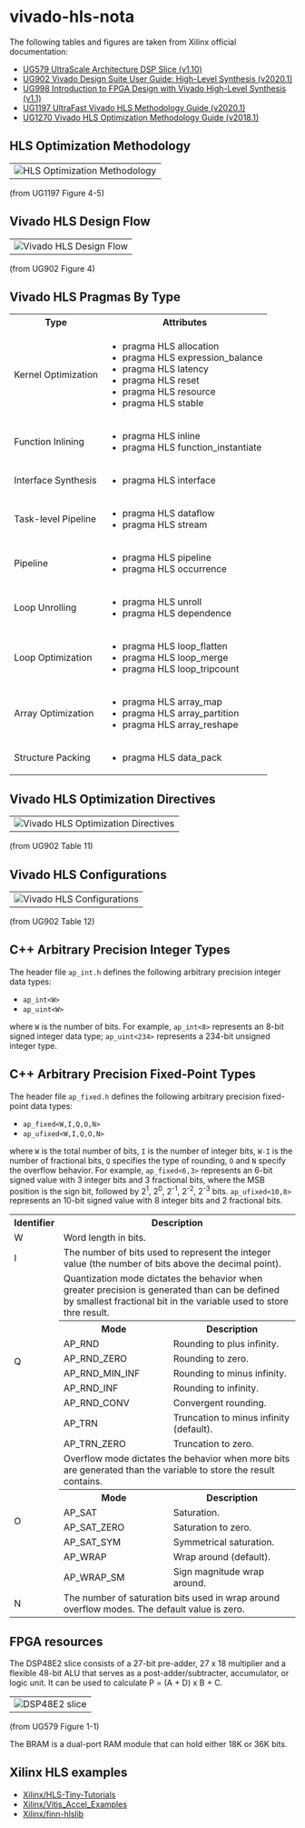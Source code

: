 # vivado-hls-nota

The following tables and figures are taken from Xilinx official documentation:
- [UG579 UltraScale Architecture DSP Slice (v1.10)](https://www.xilinx.com/support/documentation/user_guides/ug579-ultrascale-dsp.pdf)
- [UG902 Vivado Design Suite User Guide: High-Level Synthesis (v2020.1)](https://www.xilinx.com/support/documentation/sw_manuals/xilinx2020_1/ug902-vivado-high-level-synthesis.pdf)
- [UG998 Introduction to FPGA Design with Vivado High-Level Synthesis (v1.1)](https://www.xilinx.com/support/documentation/sw_manuals/ug998-vivado-intro-fpga-design-hls.pdf)
- [UG1197 UltraFast Vivado HLS Methodology Guide (v2020.1)](https://www.xilinx.com/support/documentation/sw_manuals/ug1197-vivado-high-level-productivity.pdf)
- [UG1270 Vivado HLS Optimization Methodology Guide (v2018.1)](https://www.xilinx.com/content/dam/xilinx/support/documentation/sw_manuals/xilinx2018_1/ug1270-vivado-hls-opt-methodology-guide.pdf)

## HLS Optimization Methodology

<table>
<tr>
<td><img src="/images/ug1197-fig-4-5.png" alt="HLS Optimization Methodology"/></td>
</tr>
</table>

(from UG1197 Figure 4-5)

## Vivado HLS Design Flow


<table>
<tr>
<td><img src="/images/ug902-fig-4.png" alt="Vivado HLS Design Flow"/></td>
</tr>
</table>

(from UG902 Figure 4)

## Vivado HLS Pragmas By Type

<table>
<tr>
<th>Type</th>
<th>Attributes</th>
</tr>
<tr>
<td>Kernel Optimization</td>
<td><ul><li>pragma HLS allocation</li><li>pragma HLS expression_balance</li><li>pragma HLS latency</li><li>pragma HLS reset</li><li>pragma HLS resource</li><li>pragma HLS stable</li></ul></td>
</tr>
<tr>
<td>Function Inlining</td>
<td><ul><li>pragma HLS inline</li><li>pragma HLS function_instantiate</li></ul></td>
</tr>
<tr>
<td>Interface Synthesis</td>
<td><ul><li>pragma HLS interface</li></ul></td>
</tr>
<tr>
<td>Task-level Pipeline</td>
<td><ul><li>pragma HLS dataflow</li><li>pragma HLS stream</li></ul></td>
</tr>
<tr>
<td>Pipeline</td>
<td><ul><li>pragma HLS pipeline</li><li>pragma HLS occurrence</li></ul></td>
</tr>
<tr>
<td>Loop Unrolling</td>
<td><ul><li>pragma HLS unroll</li><li>pragma HLS dependence</li></ul></td>
</tr>
<tr>
<td>Loop Optimization</td>
<td><ul><li>pragma HLS loop_flatten</li><li>pragma HLS loop_merge</li><li>pragma HLS loop_tripcount</li></ul></td>
</tr>
<tr>
<td>Array Optimization</td>
<td><ul><li>pragma HLS array_map</li><li>pragma HLS array_partition</li><li>pragma HLS array_reshape</li></ul></td>
</tr>
<tr>
<td>Structure Packing</td>
<td><ul><li>pragma HLS data_pack</li></ul></td>
</tr>
</table>

## Vivado HLS Optimization Directives

<table>
<tr>
<td><img src="/images/ug902-table-11.png" alt="Vivado HLS Optimization Directives"/></td>
</tr>
</table>

(from UG902 Table 11)

## Vivado HLS Configurations

<table>
<tr>
<td><img src="/images/ug902-table-12.png" alt="Vivado HLS Configurations"/></td>
</tr>
</table>

(from UG902 Table 12)

## C++ Arbitrary Precision Integer Types

The header file `ap_int.h` defines the following arbitrary precision integer data types:

- `ap_int<W>`
- `ap_uint<W>`

where `W` is the number of bits. For example, `ap_int<8>` represents an 8-bit signed integer data type; `ap_uint<234>` represents a 234-bit unsigned integer type.

## C++ Arbitrary Precision Fixed-Point Types

The header file `ap_fixed.h` defines the following arbitrary precision fixed-point data types:

- `ap_fixed<W,I,Q,O,N>`
- `ap_ufixed<W,I,Q,O,N>`

where `W` is the total number of bits, `I` is the number of integer bits, `W-I` is the number of fractional bits, `Q` specifies the type of rounding, `O` and `N` specify the overflow behavior. For example, `ap_fixed<6,3>` represents an 6-bit signed value with 3 integer bits and 3 fractional bits, where the MSB position is the sign bit, followed by 2<sup>1</sup>, 2<sup>0</sup>, 2<sup>-1</sup>, 2<sup>-2</sup>, 2<sup>-3</sup> bits. `ap_ufixed<10,8>` represents an 10-bit signed value with 8 integer bits and 2 fractional bits.

<table>
<tr><th>Identifier</th><th colspan="3">Description</th></tr>
<tr><td>W</td><td colspan="3">Word length in bits.</td></tr>
<tr><td>I</td><td colspan="3">The number of bits used to represent the integer value (the number of bits above the decimal point).</td></tr>
<tr><td rowspan="9">Q</td><td colspan="3">Quantization mode dictates the behavior when greater precision is generated than can be defined by smallest fractional bit in the variable used to store thre result.</td></tr>
<tr><th>Mode</th><th colspan="2">Description</th></tr>
<tr><td>AP_RND</td><td colspan="2">Rounding to plus infinity.</td></tr>
<tr><td>AP_RND_ZERO</td><td colspan="2">Rounding to zero.</td></tr>
<tr><td>AP_RND_MIN_INF</td><td colspan="2">Rounding to minus infinity.</td></tr>
<tr><td>AP_RND_INF</td><td colspan="2">Rounding to infinity.</td></tr>
<tr><td>AP_RND_CONV</td><td colspan="2">Convergent rounding.</td></tr>
<tr><td>AP_TRN</td><td colspan="2">Truncation to minus infinity (default).</td></tr>
<tr><td>AP_TRN_ZERO</td><td colspan="2">Truncation to zero.</td></tr>
<tr><td rowspan="7">O</td><td colspan="3">Overflow mode dictates the behavior when more bits are generated than the variable to store the result contains.</td></tr>
<tr><th>Mode</th><th colspan="2">Description</th></tr>
<tr><td>AP_SAT</td><td colspan="2">Saturation.</td></tr>
<tr><td>AP_SAT_ZERO</td><td colspan="2">Saturation to zero.</td></tr>
<tr><td>AP_SAT_SYM</td><td colspan="2">Symmetrical saturation.</td></tr>
<tr><td>AP_WRAP</td><td colspan="2">Wrap around (default).</td></tr>
<tr><td>AP_WRAP_SM</td><td colspan="2">Sign magnitude wrap around.</td></tr>
<tr><td>N</td><td colspan="3">The number of saturation bits used in wrap around overflow modes. The default value is zero.</td></tr>
</table>

## FPGA resources

The DSP48E2 slice consists of a 27-bit pre-adder, 27 x 18 multiplier and a flexible 48-bit ALU that serves as a post-adder/subtracter, accumulator, or logic unit. It can be used to calculate P = (A + D) x B + C.

<table>
<tr>
<td><img src="/images/ug579-fig-1-1.png" alt="DSP48E2 slice"/></td>
</tr>
</table>

(from UG579 Figure 1-1)

The BRAM is a dual-port RAM module that can hold either 18K or 36K bits.

## Xilinx HLS examples

- [Xilinx/HLS-Tiny-Tutorials](https://github.com/Xilinx/HLS-Tiny-Tutorials)
- [Xilinx/Vitis_Accel_Examples](https://github.com/Xilinx/Vitis_Accel_Examples)
- [Xilinx/finn-hlslib](https://github.com/Xilinx/finn-hlslib)
